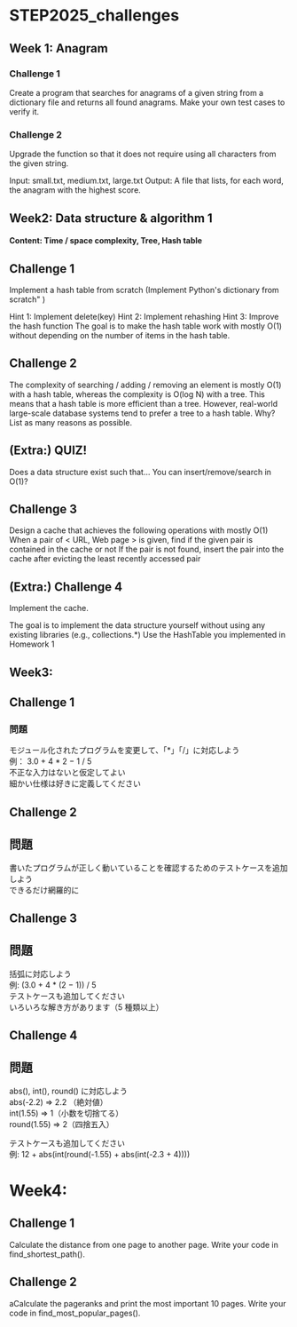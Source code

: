 # STEP2025_challenges

## Week 1: Anagram
### Challenge 1
Create a program that searches for anagrams of a given string from a dictionary file and returns all found anagrams.
Make your own test cases to verify it.

### Challenge 2
Upgrade the function so that it does not require using all characters from the given string.

Input: small.txt, medium.txt, large.txt
Output: A file that lists, for each word, the anagram with the highest score.

## Week2: Data structure & algorithm 1
#### Content: Time / space complexity, Tree, Hash table

## Challenge 1
Implement a hash table from scratch \(Implement Python's dictionary from scratch" \)

Hint 1: Implement delete(key)
Hint 2: Implement rehashing
Hint 3: Improve the hash function
The goal is to make the hash table work with mostly O(1) without depending on the number of items in the hash table.

## Challenge 2
The complexity of searching / adding / removing an element is mostly O(1) with a hash table, whereas the complexity is O(log N) with a tree. This means that a hash table is more efficient than a tree. However, real-world large-scale database systems tend to prefer a tree to a hash table. Why? List as many reasons as possible.

## (Extra:) QUIZ!
Does a data structure exist such that...
You can insert/remove/search in O(1)?

## Challenge 3
Design a cache that achieves the following operations with mostly O(1)
When a pair of \< URL, Web page \> is given, find if the given pair is contained in the cache or not
If the pair is not found, insert the pair into the cache after evicting the least recently accessed pair

## (Extra:) Challenge 4
Implement the cache.

The goal is to implement the data structure yourself without using any existing libraries (e.g., collections.*)
Use the HashTable you implemented in Homework 1

## Week3:

## Challenge 1
### 問題<br>
モジュール化されたプログラムを変更して、「*」「/」に対応しよう<br>
例： 3.0 + 4 * 2 − 1 / 5<br>
不正な入力はないと仮定してよい<br>
細かい仕様は好きに定義してください<br>

## Challenge 2
## 問題<br>
書いたプログラムが正しく動いていることを確認するためのテストケースを追加しよう<br>
できるだけ網羅的に<br>

## Challenge 3
## 問題<br>
括弧に対応しよう<br>
例:  (3.0 + 4 * (2 − 1)) / 5<br>
テストケースも追加してください<br>
いろいろな解き方があります（5 種類以上）<br>

## Challenge 4
## 問題<br>
abs(), int(), round() に対応しよう<br>
abs(-2.2) => 2.2 （絶対値）<br>
int(1.55) => 1（小数を切捨てる）<br>
round(1.55) => 2（四捨五入）<br>

テストケースも追加してください <br>
例: 12 + abs(int(round(-1.55) + abs(int(-2.3 + 4)))) <br>

# Week4:

## Challenge 1
Calculate the distance from one page to another page. Write your code in find_shortest_path().

## Challenge 2
aCalculate the pageranks and print the most important 10 pages. Write your code in find_most_popular_pages().

